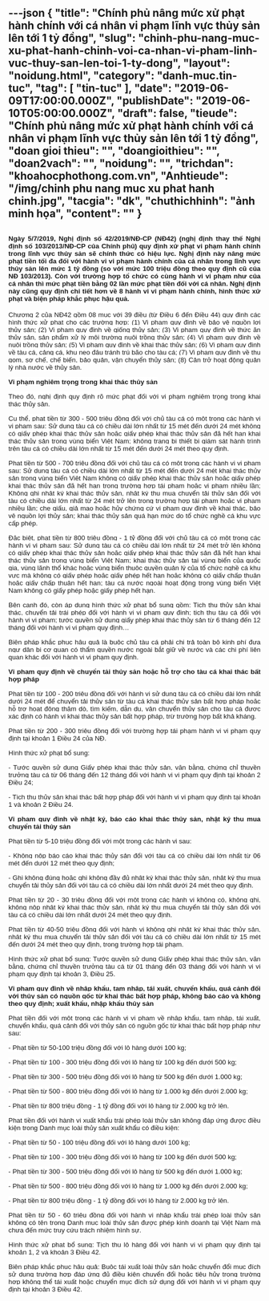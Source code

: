 ---json
{
    "title": "Chính phủ nâng mức xử phạt hành chính với cá nhân vi phạm lĩnh vực thủy sản lên tới 1 tỷ đồng",
    "slug": "chinh-phu-nang-muc-xu-phat-hanh-chinh-voi-ca-nhan-vi-pham-linh-vuc-thuy-san-len-toi-1-ty-dong",
    "layout": "noidung.html",
    "category": "danh-muc.tin-tuc",
    "tag": [
        "tin-tuc"
    ],
    "date": "2019-06-09T17:00:00.000Z",
    "publishDate": "2019-06-10T05:00:00.000Z",
    "draft": false,
    "tieude": "Chính phủ nâng mức xử phạt hành chính với cá nhân vi phạm lĩnh vực thủy sản lên tới 1 tỷ đồng",
    "doan gioi thieu": "",
    "doangioithieu": "",
    "doan2vach": "",
    "noidung": "",
    "trichdan": "khoahocphothong.com.vn",
    "Anhtieude": "/img/chinh phu nang muc xu phat hanh chinh.jpg",
    "tacgia": "dk",
    "chuthichhinh": "ảnh minh họa",
    "__content__": ""
}
---
<h2 style="text-align:justify"><span style="font-size:10.0pt"><span style="font-family:&quot;Arial&quot;,sans-serif"><span style="color:#1b1b1b">Ng&agrave;y 5/7/2019, Nghị định số 42/2019/NĐ-CP (NĐ42) (nghị định thay thế Nghị định số 103/2013/NĐ-CP của Ch&iacute;nh phủ) quy định xử phạt vi phạm h&agrave;nh ch&iacute;nh trong lĩnh vực thủy sản sẽ ch&iacute;nh thức c&oacute; hiệu lực. Nghị định n&agrave;y n&acirc;ng mức phạt tiền tối đa đối với h&agrave;nh vi vi phạm h&agrave;nh ch&iacute;nh của c&aacute; nh&acirc;n trong lĩnh vực thủy sản l&ecirc;n mức 1 tỷ đồng (so với mức 100 triệu đồng theo quy định cũ của NĐ 103/2013). C&ograve;n với trường hợp tổ chức c&oacute; c&ugrave;ng h&agrave;nh vi vi phạm như của c&aacute; nh&acirc;n th&igrave; mức phạt tiền bằng 02 lần mức phạt tiền đối với c&aacute; nh&acirc;n. Nghị định n&agrave;y cũng quy định chi tiết hơn về 8 h&agrave;nh vi vi phạm h&agrave;nh ch&iacute;nh, h&igrave;nh thức xử phạt v&agrave; biện ph&aacute;p khắc phục hậu quả.</span></span></span></h2>

<p style="text-align:justify"><span style="background-color:white"><span style="font-size:10.0pt"><span style="font-family:&quot;Arial&quot;,sans-serif"><span style="color:#1b1b1b">Chương 2 của NĐ42 gồm 08 mục với 39 điều (từ Điều 6 đến Điều 44) quy định c&aacute;c h&igrave;nh thức xử phạt cho c&aacute;c trường hợp: (1) Vi phạm quy định về bảo vệ nguồn lợi thủy sản; (2) Vi phạm quy định về giống thủy sản; (3) Vi phạm quy định về thức ăn thủy sản, sản phẩm xử l&yacute; m&ocirc;i trường nu&ocirc;i trồng thủy sản; (4) Vi phạm quy định về nu&ocirc;i trồng thủy sản; (5) Vi phạm quy định về khai th&aacute;c thủy sản; (6) Vi phạm quy định về t&agrave;u c&aacute;, cảng c&aacute;, khu neo đậu tr&aacute;nh tr&uacute; b&atilde;o cho t&agrave;u c&aacute;; (7) Vi phạm quy định về thu gom, sơ chế, chế biến, bảo quản, vận chuyển thủy sản; (8) Cản trở hoạt động quản l&yacute; nh&agrave; nước về thủy sản.</span></span></span></span></p>

<p style="text-align:justify"><span style="background-color:white"><strong><span style="font-size:10.0pt"><span style="font-family:&quot;Arial&quot;,sans-serif"><span style="color:#1b1b1b">Vi phạm nghi&ecirc;m trọng trong khai th&aacute;c thủy sản</span></span></span></strong></span></p>

<p style="text-align:justify"><span style="background-color:white"><span style="font-size:10.0pt"><span style="font-family:&quot;Arial&quot;,sans-serif"><span style="color:#1b1b1b">Theo đ&oacute;, nghị định quy định r&otilde; mức phạt đối với vi phạm nghi&ecirc;m trọng trong khai th&aacute;c thủy sản.</span></span></span></span></p>

<p style="text-align:justify"><span style="background-color:white"><span style="font-size:10.0pt"><span style="font-family:&quot;Arial&quot;,sans-serif"><span style="color:#1b1b1b">Cụ thể, phạt tiền từ 300 - 500 triệu đồng đối với chủ t&agrave;u c&aacute; c&oacute; một trong c&aacute;c h&agrave;nh vi vi phạm sau: Sử dụng t&agrave;u c&aacute; c&oacute; chiều d&agrave;i lớn nhất từ 15 m&eacute;t đến dưới 24 m&eacute;t kh&ocirc;ng c&oacute; giấy ph&eacute;p khai th&aacute;c thủy sản hoặc giấy ph&eacute;p khai th&aacute;c thủy sản đ&atilde; hết hạn khai th&aacute;c thủy sản trong v&ugrave;ng biển Việt Nam; kh&ocirc;ng trang bị thiết bị gi&aacute;m s&aacute;t h&agrave;nh tr&igrave;nh tr&ecirc;n t&agrave;u c&aacute; c&oacute; chiều d&agrave;i lớn nhất từ 15 m&eacute;t đến dưới 24 m&eacute;t theo quy định.</span></span></span></span></p>

<p style="text-align:justify"><span style="background-color:white"><span style="font-size:10.0pt"><span style="font-family:&quot;Arial&quot;,sans-serif"><span style="color:#1b1b1b">Phạt tiền từ 500 - 700 triệu đồng đối với chủ t&agrave;u c&aacute; c&oacute; một trong c&aacute;c h&agrave;nh vi vi phạm sau: Sử dụng t&agrave;u c&aacute; c&oacute; chiều d&agrave;i lớn nhất từ 15 m&eacute;t đến dưới 24 m&eacute;t khai th&aacute;c thủy sản trong v&ugrave;ng biển Việt Nam kh&ocirc;ng c&oacute; giấy ph&eacute;p khai th&aacute;c thủy sản hoặc giấy ph&eacute;p khai th&aacute;c thủy sản đ&atilde; hết hạn trong trường hợp t&aacute;i phạm hoặc vi phạm nhiều lần; Kh&ocirc;ng ghi nhật k&yacute; khai th&aacute;c thủy sản, nhật k&yacute; thu mua chuyển tải thủy sản đối với t&agrave;u c&oacute; chiều d&agrave;i lớn nhất từ 24 m&eacute;t trở l&ecirc;n trong trường hợp t&aacute;i phạm hoặc vi phạm nhiều lần; che giấu, giả mạo hoặc hủy chứng cứ vi phạm quy định về khai th&aacute;c, bảo vệ nguồn lợi thủy sản; khai th&aacute;c thủy sản qu&aacute; hạn mức do tổ chức nghề c&aacute; khu vực cấp ph&eacute;p.</span></span></span></span></p>

<p style="text-align:justify"><span style="background-color:white"><span style="font-size:10.0pt"><span style="font-family:&quot;Arial&quot;,sans-serif"><span style="color:#1b1b1b">Đặc biệt, phạt tiền từ 800 triệu đồng - 1 tỷ đồng đối với chủ t&agrave;u c&aacute; c&oacute; một trong c&aacute;c h&agrave;nh vi vi phạm sau: Sử dụng t&agrave;u c&aacute; c&oacute; chiều d&agrave;i lớn nhất từ 24 m&eacute;t trở l&ecirc;n kh&ocirc;ng c&oacute; giấy ph&eacute;p khai th&aacute;c thủy sản hoặc giấy ph&eacute;p khai th&aacute;c thủy sản đ&atilde; hết hạn khai th&aacute;c thủy sản trong v&ugrave;ng biển Việt Nam; khai th&aacute;c thủy sản tại v&ugrave;ng biển của quốc gia, v&ugrave;ng l&atilde;nh thổ kh&aacute;c hoặc v&ugrave;ng biển thuộc quyền quản l&yacute; của tổ chức nghề c&aacute; khu vực m&agrave; kh&ocirc;ng c&oacute; giấy ph&eacute;p hoặc giấy ph&eacute;p hết hạn hoặc kh&ocirc;ng c&oacute; giấy chấp thuận hoặc giấy chấp thuận hết hạn; t&agrave;u c&aacute; nước ngo&agrave;i hoạt động trong v&ugrave;ng biển Việt Nam kh&ocirc;ng c&oacute; giấy ph&eacute;p hoặc giấy ph&eacute;p hết hạn.</span></span></span></span></p>

<p style="text-align:justify"><span style="background-color:white"><span style="font-size:10.0pt"><span style="font-family:&quot;Arial&quot;,sans-serif"><span style="color:#1b1b1b">B&ecirc;n cạnh đ&oacute;, c&ograve;n &aacute;p dụng h&igrave;nh thức xử phạt bổ sung gồm: Tịch thu thủy sản khai th&aacute;c, chuyển tải tr&aacute;i ph&eacute;p đối với h&agrave;nh vi vi phạm quy định; tịch thu t&agrave;u c&aacute; đối với h&agrave;nh vi vi phạm; tước quyền sử dụng giấy ph&eacute;p khai th&aacute;c thủy sản từ 6 th&aacute;ng đến 12 th&aacute;ng đối với h&agrave;nh vi vi phạm quy định&hellip;</span></span></span></span></p>

<p style="text-align:justify"><span style="background-color:white"><span style="font-size:10.0pt"><span style="font-family:&quot;Arial&quot;,sans-serif"><span style="color:#1b1b1b">Biện ph&aacute;p khắc phục hậu quả l&agrave; buộc chủ t&agrave;u c&aacute; phải chi trả to&agrave;n bộ kinh ph&iacute; đưa ngư d&acirc;n bị cơ quan c&oacute; thẩm quyền nước ngo&agrave;i bắt giữ về nước v&agrave; c&aacute;c chi ph&iacute; li&ecirc;n quan kh&aacute;c đối với h&agrave;nh vi vi phạm quy định.</span></span></span></span></p>

<p style="margin-left:0in; margin-right:0in; text-align:justify"><span style="background-color:white"><strong><span style="font-size:10.0pt"><span style="font-family:&quot;Arial&quot;,sans-serif"><span style="color:#1b1b1b">Vi phạm quy định về chuyển tải thủy sản hoặc hỗ trợ cho t&agrave;u c&aacute; khai th&aacute;c bất hợp ph&aacute;p</span></span></span></strong></span></p>

<p style="margin-left:0in; margin-right:0in; text-align:justify"><span style="background-color:white"><span style="font-size:10.0pt"><span style="font-family:&quot;Arial&quot;,sans-serif"><span style="color:#1b1b1b">Phạt tiền từ </span></span></span><span style="font-size:10.0pt"><span style="font-family:&quot;Arial&quot;,sans-serif"><span style="color:#1b1b1b">100 - 200 triệu</span></span></span><span style="font-size:10.0pt"><span style="font-family:&quot;Arial&quot;,sans-serif"><span style="color:#1b1b1b"> đồng đối với h&agrave;nh vi sử dụng t&agrave;u c&aacute; c&oacute; chiều d&agrave;i lớn nhất dưới 24 m&eacute;t để chuyển tải thủy sản từ t&agrave;u c&aacute; khai th&aacute;c thủy sản bất h</span></span></span><span style="font-size:10.0pt"><span style="font-family:&quot;Arial&quot;,sans-serif"><span style="color:#1b1b1b">ợp </span></span></span><span style="font-size:10.0pt"><span style="font-family:&quot;Arial&quot;,sans-serif"><span style="color:#1b1b1b">ph&aacute;p hoặc hỗ trợ hoạt động thăm d&ograve;, t&igrave;m kiếm, dẫn dụ, vận chuyển thủy sản cho t&agrave;u c&aacute; được x&aacute;c định c&oacute; h&agrave;nh vi khai th&aacute;c thủy sản bất hợp ph&aacute;p, tr</span></span></span><span style="font-size:10.0pt"><span style="font-family:&quot;Arial&quot;,sans-serif"><span style="color:#1b1b1b">ừ </span></span></span><span style="font-size:10.0pt"><span style="font-family:&quot;Arial&quot;,sans-serif"><span style="color:#1b1b1b">trường hợp bất khả kh&aacute;ng.</span></span></span></span></p>

<p style="margin-left:0in; margin-right:0in; text-align:justify"><span style="background-color:white"><span style="font-size:10.0pt"><span style="font-family:&quot;Arial&quot;,sans-serif"><span style="color:#1b1b1b">Phạt tiền từ </span></span></span><span style="font-size:10.0pt"><span style="font-family:&quot;Arial&quot;,sans-serif"><span style="color:#1b1b1b">200 - 300 triệu</span></span></span><span style="font-size:10.0pt"><span style="font-family:&quot;Arial&quot;,sans-serif"><span style="color:#1b1b1b"> đồng đối với trường hợp t&aacute;i phạm h&agrave;nh vi vi phạm quy định tại khoản 1 Điều </span></span></span><span style="font-size:10.0pt"><span style="font-family:&quot;Arial&quot;,sans-serif"><span style="color:#1b1b1b">24 của NĐ</span></span></span><span style="font-size:10.0pt"><span style="font-family:&quot;Arial&quot;,sans-serif"><span style="color:#1b1b1b">.</span></span></span></span></p>

<p style="margin-left:0in; margin-right:0in; text-align:justify"><span style="background-color:white"><span style="font-size:10.0pt"><span style="font-family:&quot;Arial&quot;,sans-serif"><span style="color:#1b1b1b">H&igrave;nh thức xử phạt bổ sung:</span></span></span></span></p>

<p style="margin-left:0in; margin-right:0in; text-align:justify"><span style="background-color:white"><span style="font-size:10.0pt"><span style="font-family:&quot;Arial&quot;,sans-serif"><span style="color:#1b1b1b">-</span></span></span><span style="font-size:10.0pt"><span style="font-family:&quot;Arial&quot;,sans-serif"><span style="color:#1b1b1b"> Tước quyền sử dụng Giấy ph&eacute;p khai th&aacute;c thủy sản, văn bằng, chứng chỉ thuyền trưởng t&agrave;u c&aacute; từ 06 th&aacute;ng đến 12 th&aacute;ng đối với h&agrave;nh vi vi phạm quy định tại khoản 2 Điều </span></span></span><span style="font-size:10.0pt"><span style="font-family:&quot;Arial&quot;,sans-serif"><span style="color:#1b1b1b">24</span></span></span><span style="font-size:10.0pt"><span style="font-family:&quot;Arial&quot;,sans-serif"><span style="color:#1b1b1b">;</span></span></span></span></p>

<p style="margin-left:0in; margin-right:0in; text-align:justify"><span style="background-color:white"><span style="font-size:10.0pt"><span style="font-family:&quot;Arial&quot;,sans-serif"><span style="color:#1b1b1b">-</span></span></span><span style="font-size:10.0pt"><span style="font-family:&quot;Arial&quot;,sans-serif"><span style="color:#1b1b1b"> Tịch thu thủy sản khai th&aacute;c bất hợp ph&aacute;p đối với h&agrave;nh vi vi phạm quy định tại khoản 1 v&agrave; khoản 2 Điều </span></span></span><span style="font-size:10.0pt"><span style="font-family:&quot;Arial&quot;,sans-serif"><span style="color:#1b1b1b">24</span></span></span><span style="font-size:10.0pt"><span style="font-family:&quot;Arial&quot;,sans-serif"><span style="color:#1b1b1b">.</span></span></span></span></p>

<p style="margin-left:0in; margin-right:0in; text-align:justify"><span style="background-color:white"><strong><span style="font-size:10.0pt"><span style="font-family:&quot;Arial&quot;,sans-serif"><span style="color:#1b1b1b">Vi phạm quy định về nhật k&yacute;, b&aacute;o c&aacute;o khai th&aacute;c thủy sản, nhật k&yacute; thu mua chuyển tải thủy sản</span></span></span></strong></span></p>

<p style="margin-left:0in; margin-right:0in; text-align:justify"><span style="background-color:white"><span style="font-size:10.0pt"><span style="font-family:&quot;Arial&quot;,sans-serif"><span style="color:#1b1b1b">Phạt tiền từ </span></span></span><span style="font-size:10.0pt"><span style="font-family:&quot;Arial&quot;,sans-serif"><span style="color:#1b1b1b">5-10 triệu</span></span></span><span style="font-size:10.0pt"><span style="font-family:&quot;Arial&quot;,sans-serif"><span style="color:#1b1b1b"> đồng đối với một trong c&aacute;c h&agrave;nh vi sau:</span></span></span></span></p>

<p style="margin-left:0in; margin-right:0in; text-align:justify"><span style="background-color:white"><span style="font-size:10.0pt"><span style="font-family:&quot;Arial&quot;,sans-serif"><span style="color:#1b1b1b">-</span></span></span><span style="font-size:10.0pt"><span style="font-family:&quot;Arial&quot;,sans-serif"><span style="color:#1b1b1b"> Kh&ocirc;ng nộp b&aacute;o c&aacute;o khai th&aacute;c thủy sản đối với t&agrave;u c&aacute; c&oacute; chiều d&agrave;i lớn nhất từ 06 m&eacute;t đến dưới 12 m&eacute;t theo quy định;</span></span></span></span></p>

<p style="margin-left:0in; margin-right:0in; text-align:justify"><span style="background-color:white"><span style="font-size:10.0pt"><span style="font-family:&quot;Arial&quot;,sans-serif"><span style="color:#1b1b1b">-</span></span></span><span style="font-size:10.0pt"><span style="font-family:&quot;Arial&quot;,sans-serif"><span style="color:#1b1b1b"> Ghi kh&ocirc;ng đ&uacute;ng hoặc ghi kh&ocirc;ng đầy đủ nhật k&yacute; khai th&aacute;c thủy sản, nhật k&yacute; thu mua chuyển tải thủy sản đối với t&agrave;u c&aacute; c&oacute; chiều d&agrave;i lớn nhất dưới 24 m&eacute;t theo quy định.</span></span></span></span></p>

<p style="margin-left:0in; margin-right:0in; text-align:justify"><span style="background-color:white"><span style="font-size:10.0pt"><span style="font-family:&quot;Arial&quot;,sans-serif"><span style="color:#1b1b1b">Phạt tiền từ </span></span></span><span style="font-size:10.0pt"><span style="font-family:&quot;Arial&quot;,sans-serif"><span style="color:#1b1b1b">20 - 30 triệu</span></span></span><span style="font-size:10.0pt"><span style="font-family:&quot;Arial&quot;,sans-serif"><span style="color:#1b1b1b"> đồng đối với một trong c&aacute;c h&agrave;nh vi kh&ocirc;ng c&oacute;, kh&ocirc;ng ghi, kh&ocirc;ng nộp nhật k&yacute; khai th&aacute;c thủy sản, nhật k&yacute; thu mua chuyển tải thủy sản đối với t&agrave;u c&aacute; c&oacute; chiều d&agrave;i lớn nhất dưới 24 m&eacute;t theo quy định.</span></span></span></span></p>

<p style="margin-left:0in; margin-right:0in; text-align:justify"><span style="background-color:white"><span style="font-size:10.0pt"><span style="font-family:&quot;Arial&quot;,sans-serif"><span style="color:#1b1b1b">Phạt tiền từ </span></span></span><span style="font-size:10.0pt"><span style="font-family:&quot;Arial&quot;,sans-serif"><span style="color:#1b1b1b">40-50 triệu</span></span></span><span style="font-size:10.0pt"><span style="font-family:&quot;Arial&quot;,sans-serif"><span style="color:#1b1b1b"> đồng đối với h&agrave;nh vi kh&ocirc;ng ghi nhật k&yacute; khai th&aacute;c thủy sản, nhật k&yacute; thu mua chuyển tải thủy sản đối với t&agrave;u c&aacute; c&oacute; chiều d&agrave;i lớn nhất từ 15 m&eacute;t đến dưới 24 m&eacute;t theo quy định, trong trường hợp t&aacute;i phạm.</span></span></span></span></p>

<p style="margin-left:0in; margin-right:0in; text-align:justify"><span style="background-color:white"><span style="font-size:10.0pt"><span style="font-family:&quot;Arial&quot;,sans-serif"><span style="color:#1b1b1b">H&igrave;nh thức xử phạt bổ sung: Tước quyền sử dụng Giấy ph&eacute;p khai th&aacute;c thủy sản, văn bằng, chứng chỉ thuyền trưởng t&agrave;u c&aacute; từ 01 th&aacute;ng đến 03 th&aacute;ng đối với h&agrave;nh vi vi phạm quy định tại khoản 3</span></span></span><span style="font-size:10.0pt"><span style="font-family:&quot;Arial&quot;,sans-serif"><span style="color:#1b1b1b">,</span></span></span><span style="font-size:10.0pt"><span style="font-family:&quot;Arial&quot;,sans-serif"><span style="color:#1b1b1b"> Điều </span></span></span><span style="font-size:10.0pt"><span style="font-family:&quot;Arial&quot;,sans-serif"><span style="color:#1b1b1b">25</span></span></span><span style="font-size:10.0pt"><span style="font-family:&quot;Arial&quot;,sans-serif"><span style="color:#1b1b1b">.</span></span></span></span></p>

<p style="margin-left:0in; margin-right:0in; text-align:justify"><span style="background-color:white"><strong><span style="font-size:10.0pt"><span style="font-family:&quot;Arial&quot;,sans-serif"><span style="color:#1b1b1b">Vi phạm quy định về nhập khẩu, tạm nhập, t&aacute;i xuất, chuyển khẩu, qu&aacute; cảnh đối với thủy sản c&oacute; nguồn gốc từ khai th&aacute;c bất hợp ph&aacute;p, kh&ocirc;ng b&aacute;o c&aacute;o v&agrave; kh&ocirc;ng theo quy định; xuất khẩu, nhập khẩu thủy sản</span></span></span></strong></span></p>

<p style="margin-left:0in; margin-right:0in; text-align:justify"><span style="background-color:white"><span style="font-size:10.0pt"><span style="font-family:&quot;Arial&quot;,sans-serif"><span style="color:#1b1b1b">Phạt tiền đối với một trong c&aacute;c h&agrave;nh vi vi phạm về nhập khẩu, tạm nhập, t&aacute;i xuất, chuyển khẩu, qu&aacute; cảnh đối với thủy sản c&oacute; nguồn gốc từ khai th&aacute;c bất h</span></span></span><span style="font-size:10.0pt"><span style="font-family:&quot;Arial&quot;,sans-serif"><span style="color:#1b1b1b">ợ</span></span></span><span style="font-size:10.0pt"><span style="font-family:&quot;Arial&quot;,sans-serif"><span style="color:#1b1b1b">p ph&aacute;p như sau:</span></span></span></span></p>

<p style="margin-left:0in; margin-right:0in; text-align:justify"><span style="background-color:white"><span style="font-size:10.0pt"><span style="font-family:&quot;Arial&quot;,sans-serif"><span style="color:#1b1b1b">-</span></span></span><span style="font-size:10.0pt"><span style="font-family:&quot;Arial&quot;,sans-serif"><span style="color:#1b1b1b"> Phạt tiền từ </span></span></span><span style="font-size:10.0pt"><span style="font-family:&quot;Arial&quot;,sans-serif"><span style="color:#1b1b1b">50-100 triệu</span></span></span><span style="font-size:10.0pt"><span style="font-family:&quot;Arial&quot;,sans-serif"><span style="color:#1b1b1b"> đồng đối với l&ocirc; h&agrave;ng dưới</span></span></span><span style="font-size:10.0pt"><span style="font-family:&quot;Arial&quot;,sans-serif"><span style="color:#1b1b1b"> 100 </span></span></span><span style="font-size:10.0pt"><span style="font-family:&quot;Arial&quot;,sans-serif"><span style="color:#1b1b1b">kg;</span></span></span></span></p>

<p style="margin-left:0in; margin-right:0in; text-align:justify"><span style="background-color:white"><span style="font-size:10.0pt"><span style="font-family:&quot;Arial&quot;,sans-serif"><span style="color:#1b1b1b">-</span></span></span><span style="font-size:10.0pt"><span style="font-family:&quot;Arial&quot;,sans-serif"><span style="color:#1b1b1b"> Phạt tiền từ </span></span></span><span style="font-size:10.0pt"><span style="font-family:&quot;Arial&quot;,sans-serif"><span style="color:#1b1b1b">100 - 300 triệu</span></span></span><span style="font-size:10.0pt"><span style="font-family:&quot;Arial&quot;,sans-serif"><span style="color:#1b1b1b"> đồng đối với l&ocirc; h&agrave;ng từ 100 kg đến dưới 500 kg;</span></span></span></span></p>

<p style="margin-left:0in; margin-right:0in; text-align:justify"><span style="background-color:white"><span style="font-size:10.0pt"><span style="font-family:&quot;Arial&quot;,sans-serif"><span style="color:#1b1b1b">-</span></span></span><span style="font-size:10.0pt"><span style="font-family:&quot;Arial&quot;,sans-serif"><span style="color:#1b1b1b"> Phạt tiền từ </span></span></span><span style="font-size:10.0pt"><span style="font-family:&quot;Arial&quot;,sans-serif"><span style="color:#1b1b1b">300 - 500 triệu</span></span></span><span style="font-size:10.0pt"><span style="font-family:&quot;Arial&quot;,sans-serif"><span style="color:#1b1b1b"> đồng đối với l&ocirc; h&agrave;ng từ 500 kg đến dưới 1.000 kg;</span></span></span></span></p>

<p style="margin-left:0in; margin-right:0in; text-align:justify"><span style="background-color:white"><span style="font-size:10.0pt"><span style="font-family:&quot;Arial&quot;,sans-serif"><span style="color:#1b1b1b">-</span></span></span><span style="font-size:10.0pt"><span style="font-family:&quot;Arial&quot;,sans-serif"><span style="color:#1b1b1b"> Phạt tiền từ </span></span></span><span style="font-size:10.0pt"><span style="font-family:&quot;Arial&quot;,sans-serif"><span style="color:#1b1b1b">500 - 800 triệu</span></span></span><span style="font-size:10.0pt"><span style="font-family:&quot;Arial&quot;,sans-serif"><span style="color:#1b1b1b"> đồng đối với l&ocirc; h&agrave;ng từ 1.000 kg đến dưới 2.000 kg;</span></span></span></span></p>

<p style="margin-left:0in; margin-right:0in; text-align:justify"><span style="background-color:white"><span style="font-size:10.0pt"><span style="font-family:&quot;Arial&quot;,sans-serif"><span style="color:#1b1b1b">-</span></span></span><span style="font-size:10.0pt"><span style="font-family:&quot;Arial&quot;,sans-serif"><span style="color:#1b1b1b"> Phạt tiền từ </span></span></span><span style="font-size:10.0pt"><span style="font-family:&quot;Arial&quot;,sans-serif"><span style="color:#1b1b1b">800 triệu</span></span></span><span style="font-size:10.0pt"><span style="font-family:&quot;Arial&quot;,sans-serif"><span style="color:#1b1b1b"> đồng</span></span></span><span style="font-size:10.0pt"><span style="font-family:&quot;Arial&quot;,sans-serif"><span style="color:#1b1b1b"> - 1 tỷ đồng</span></span></span><span style="font-size:10.0pt"><span style="font-family:&quot;Arial&quot;,sans-serif"><span style="color:#1b1b1b"> đối với l&ocirc; h&agrave;ng từ 2.000 kg trở l&ecirc;n.</span></span></span></span></p>

<p style="margin-left:0in; margin-right:0in; text-align:justify"><span style="background-color:white"><span style="font-size:10.0pt"><span style="font-family:&quot;Arial&quot;,sans-serif"><span style="color:#1b1b1b">Phạt tiền đối với h&agrave;nh vi xuất khẩu tr&aacute;i ph&eacute;p lo&agrave;i thủy sản kh&ocirc;ng đ&aacute;p ứng được điều kiện trong Danh mục lo&agrave;i thủy sản xuất khẩu c&oacute; điều kiện:</span></span></span></span></p>

<p style="margin-left:0in; margin-right:0in; text-align:justify"><span style="background-color:white"><span style="font-size:10.0pt"><span style="font-family:&quot;Arial&quot;,sans-serif"><span style="color:#1b1b1b">-</span></span></span><span style="font-size:10.0pt"><span style="font-family:&quot;Arial&quot;,sans-serif"><span style="color:#1b1b1b"> Phạt tiền từ </span></span></span><span style="font-size:10.0pt"><span style="font-family:&quot;Arial&quot;,sans-serif"><span style="color:#1b1b1b">50 - 100 triệu</span></span></span><span style="font-size:10.0pt"><span style="font-family:&quot;Arial&quot;,sans-serif"><span style="color:#1b1b1b"> đồng đối với l&ocirc; h&agrave;ng dưới 100 kg;</span></span></span></span></p>

<p style="margin-left:0in; margin-right:0in; text-align:justify"><span style="background-color:white"><span style="font-size:10.0pt"><span style="font-family:&quot;Arial&quot;,sans-serif"><span style="color:#1b1b1b">-</span></span></span><span style="font-size:10.0pt"><span style="font-family:&quot;Arial&quot;,sans-serif"><span style="color:#1b1b1b"> Phạt tiền từ </span></span></span><span style="font-size:10.0pt"><span style="font-family:&quot;Arial&quot;,sans-serif"><span style="color:#1b1b1b">100 - 300 triệu</span></span></span><span style="font-size:10.0pt"><span style="font-family:&quot;Arial&quot;,sans-serif"><span style="color:#1b1b1b"> đồng đối với l&ocirc; h&agrave;ng từ 100 kg đến dưới 500 kg;</span></span></span></span></p>

<p style="margin-left:0in; margin-right:0in; text-align:justify"><span style="background-color:white"><span style="font-size:10.0pt"><span style="font-family:&quot;Arial&quot;,sans-serif"><span style="color:#1b1b1b">-</span></span></span><span style="font-size:10.0pt"><span style="font-family:&quot;Arial&quot;,sans-serif"><span style="color:#1b1b1b"> Phạt tiền từ </span></span></span><span style="font-size:10.0pt"><span style="font-family:&quot;Arial&quot;,sans-serif"><span style="color:#1b1b1b">300 - 500 triệu</span></span></span><span style="font-size:10.0pt"><span style="font-family:&quot;Arial&quot;,sans-serif"><span style="color:#1b1b1b"> đồng đối với l&ocirc; h&agrave;ng từ 500 kg đến dưới 1.000 kg;</span></span></span></span></p>

<p style="margin-left:0in; margin-right:0in; text-align:justify"><span style="background-color:white"><span style="font-size:10.0pt"><span style="font-family:&quot;Arial&quot;,sans-serif"><span style="color:#1b1b1b">-</span></span></span><span style="font-size:10.0pt"><span style="font-family:&quot;Arial&quot;,sans-serif"><span style="color:#1b1b1b"> Phạt tiền từ </span></span></span><span style="font-size:10.0pt"><span style="font-family:&quot;Arial&quot;,sans-serif"><span style="color:#1b1b1b">500 - 800 triệu</span></span></span><span style="font-size:10.0pt"><span style="font-family:&quot;Arial&quot;,sans-serif"><span style="color:#1b1b1b"> đồng đối với l&ocirc; h&agrave;ng từ 1.000 kg đến dưới 2.000 kg;</span></span></span></span></p>

<p style="margin-left:0in; margin-right:0in; text-align:justify"><span style="background-color:white"><span style="font-size:10.0pt"><span style="font-family:&quot;Arial&quot;,sans-serif"><span style="color:#1b1b1b">-</span></span></span><span style="font-size:10.0pt"><span style="font-family:&quot;Arial&quot;,sans-serif"><span style="color:#1b1b1b"> Phạt tiền từ </span></span></span><span style="font-size:10.0pt"><span style="font-family:&quot;Arial&quot;,sans-serif"><span style="color:#1b1b1b">800 triệu</span></span></span><span style="font-size:10.0pt"><span style="font-family:&quot;Arial&quot;,sans-serif"><span style="color:#1b1b1b"> đồng </span></span></span><span style="font-size:10.0pt"><span style="font-family:&quot;Arial&quot;,sans-serif"><span style="color:#1b1b1b"> - 1 tỷ đồng </span></span></span><span style="font-size:10.0pt"><span style="font-family:&quot;Arial&quot;,sans-serif"><span style="color:#1b1b1b">đối với l&ocirc; h&agrave;ng từ 2.000 kg trở l&ecirc;n.</span></span></span></span></p>

<p style="margin-left:0in; margin-right:0in; text-align:justify"><span style="background-color:white"><span style="font-size:10.0pt"><span style="font-family:&quot;Arial&quot;,sans-serif"><span style="color:#1b1b1b">Phạt tiền từ </span></span></span><span style="font-size:10.0pt"><span style="font-family:&quot;Arial&quot;,sans-serif"><span style="color:#1b1b1b">50 - 60 triệu</span></span></span><span style="font-size:10.0pt"><span style="font-family:&quot;Arial&quot;,sans-serif"><span style="color:#1b1b1b"> đồng đối với h&agrave;nh vi nhập khẩu tr&aacute;i ph&eacute;p lo&agrave;i thủy sản kh&ocirc;ng c&oacute; t&ecirc;n trong Danh mục lo&agrave;i thủy sản được ph&eacute;p kinh doanh tại Việt Nam m&agrave; chưa đến mức truy cứu tr&aacute;ch nhiệm h&igrave;nh sự.</span></span></span></span></p>

<p style="margin-left:0in; margin-right:0in; text-align:justify"><span style="background-color:white"><span style="font-size:10.0pt"><span style="font-family:&quot;Arial&quot;,sans-serif"><span style="color:#1b1b1b">H&igrave;nh thức xử phạt bổ sung: Tịch thu l&ocirc; h&agrave;ng đối vớ</span></span></span><span style="font-size:10.0pt"><span style="font-family:&quot;Arial&quot;,sans-serif"><span style="color:#1b1b1b">i h</span></span></span><span style="font-size:10.0pt"><span style="font-family:&quot;Arial&quot;,sans-serif"><span style="color:#1b1b1b">&agrave;nh vi vi phạm quy định tại khoản 1, 2 v&agrave; khoản 3 Điều </span></span></span><span style="font-size:10.0pt"><span style="font-family:&quot;Arial&quot;,sans-serif"><span style="color:#1b1b1b">42</span></span></span><span style="font-size:10.0pt"><span style="font-family:&quot;Arial&quot;,sans-serif"><span style="color:#1b1b1b">.</span></span></span></span></p>

<p style="margin-left:0in; margin-right:0in; text-align:justify"><span style="background-color:white"><span style="font-size:10.0pt"><span style="font-family:&quot;Arial&quot;,sans-serif"><span style="color:#1b1b1b">Biện ph&aacute;p khắc phục hậu quả: Buộc t&aacute;i xuất lo&agrave;i thủy sản hoặc chuyển đổi mục đ&iacute;ch sử dụng trường hợp đ&aacute;p ứng đủ điều kiện chuyển đổi hoặc ti&ecirc;u hủy trong trường hợp kh&ocirc;ng thể t&aacute;i xuất hoặc chuyển mục đ&iacute;ch sử dụng đối với h&agrave;nh vi vi phạm quy định tại khoản 3 Điều </span></span></span><span style="font-size:10.0pt"><span style="font-family:&quot;Arial&quot;,sans-serif"><span style="color:#1b1b1b">42</span></span></span><span style="font-size:10.0pt"><span style="font-family:&quot;Arial&quot;,sans-serif"><span style="color:#1b1b1b">.</span></span></span></span></p>

